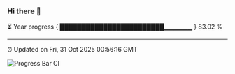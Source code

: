 ### Hi there 👋

⏳ Year progress { ████████████████████████▁▁▁▁▁▁ } 83.02 %

---

⏰ Updated on Fri, 31 Oct 2025 00:56:16 GMT

![Progress Bar CI](https://github.com/Shyam-Makwana/GitHub-Actions-Demo/workflows/Progress%20Bar%20CI/badge.svg)
